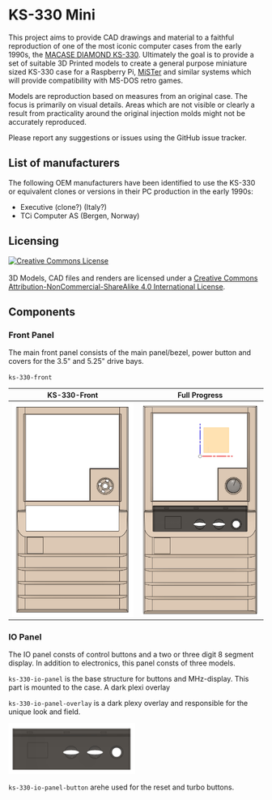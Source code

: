# KS-330 Mini

This project aims to provide CAD drawings and material to a faithful reproduction of one of the most iconic computer
cases from the early 1990s, the [MACASE DIAMOND
KS-330](https://web.archive.org/web/19980502082047/http://macase.com/product/personal/ks-330.htm). Ultimately the goal is to provide a set of suitable 3D Printed models to create a general purpose
miniature sized KS-330 case for a Raspberry Pi,
[MiSTer](https://github.com/MiSTer-devel/Main_MiSTer/wiki) and similar systems which will provide
compatibility with MS-DOS retro games.

Models are reproduction based on measures from an original case. The focus is primarily on visual
details. Areas which are not visible or clearly a result from practicality around the original
injection molds might not be accurately reproduced.

Please report any suggestions or issues using the GitHub issue tracker.

## List of manufacturers

The following OEM manufacturers have been identified to use the KS-330 or equivalent clones or versions in their
PC production in the early 1990s:

* Executive (clone?) (Italy?)
* TCi Computer AS (Bergen, Norway)

## Licensing

<a rel="license" href="http://creativecommons.org/licenses/by-nc-sa/4.0/"><img alt="Creative Commons
License" style="border-width:0" src="https://i.creativecommons.org/l/by-nc-sa/4.0/88x31.png"
/></a><br /><br />3D Models, CAD files and renders are licensed under a <a rel="license"
href="http://creativecommons.org/licenses/by-nc-sa/4.0/">Creative Commons
Attribution-NonCommercial-ShareAlike 4.0 International License</a>.

## Components

### Front Panel

The main front panel consists of the main panel/bezel, power button and covers for the 3.5" and 5.25"
drive bays.

`ks-330-front`

| KS-330-Front | Full Progress
|---|---|
| <img src='./img/ks-330-front-1.0-dev.png' width="250px" alt="KS-330 Front" />  | <img src='./img/ks-330-full.png' width="245px" alt="KS-330 Front" />  |

### IO Panel

The IO panel consts of control buttons and a two or three digit 8 segment display. In addition to
electronics, this panel consts of three models.

`ks-330-io-panel` is the base structure for buttons and MHz-display. This part is mounted to the
case. A dark plexi overlay

`ks-330-io-panel-overlay` is a dark plexy overlay and responsible for the unique look and field.

<img src='./img/ks-330-io-panel-overlay-1.0-dev.png' width="250px" alt="KS-330 IO Panel Overlay" />

`ks-330-io-panel-button` arehe used for the reset and turbo buttons.
